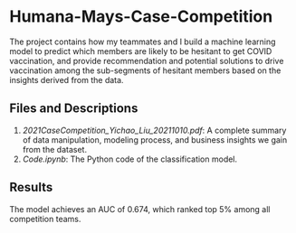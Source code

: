 # Humana-Mays-Case-Competition
The project contains how my teammates and I build a machine learning model to predict which members are likely to be hesitant to get COVID vaccination, and provide recommendation and potential solutions to drive vaccination among the sub-segments of hesitant members based on the insights derived from the data.
## Files and Descriptions
1. _2021CaseCompetition_Yichao_Liu_20211010.pdf_: A complete summary of data manipulation, modeling process, and business insights we gain from the dataset.
2. _Code.ipynb_: The Python code of the classification model.
## Results
The model achieves an AUC of 0.674, which ranked top 5% among all competition teams.
